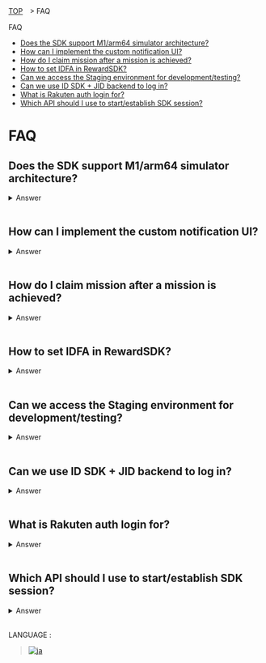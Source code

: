 [TOP](../../../README.md#top)　> FAQ

FAQ
* [Does the SDK support M1/arm64 simulator architecture?](#does-the-sdk-support-m1arm64-simulator-architecture)<br>
* [How can I implement the custom notification UI?](#how-can-i-implement-the-custom-notification-ui)<br>
* [How do I claim mission after a mission is achieved?](#how-do-i-claim-mission-after-a-mission-is-achieved)<br>
* [How to set IDFA in RewardSDK?](#how-to-set-idfa-in-rewardsdk)<br>
* [Can we access the Staging environment for development/testing?](#can-we-access-the-staging-environment-for-developmenttesting)<br>
* [Can we use ID SDK + JID backend to log in?](#can-we-use-id-sdk-jid-backend-to-log-in)<br>
* [What is Rakuten auth login for?](#what-is-rakuten-auth-login-for)<br>
* [Which API should I use to start/establish SDK session?](#which-api-should-i-use-to-startestablish-sdk-session)<br>

# FAQ

## Does the SDK support M1/arm64 simulator architecture?
<details>
  <summary>Answer</summary>
Yes, M1 (arm64 simulator arch) is supported starting from version 3.4.3

</details>

<br>

## How can I implement the custom notification UI?

<details>
  <summary>Answer</summary>
  
For example, Mission A needs 3 actions logged to be achieved.
```
[RakutenReward.shared logActionObjcWithActionCode:@"Example actioncode" completion:^(NSError * _Nullable error) { }];
```

After the above logAction API is called three times successfully, mission A is achieved. App can get the unclaimedItem from the delegate below
```
// From RakutenReward class
public var didUpdateUnclaimedAchievementObjc: ((UnclaimedItemObject) -> Void)?
 
// Example
RakutenReward.shared.didUpdateUnclaimedAchievementObjc = { unclaimedItem in }
```

Example implementation for showing custom UI
```
RakutenReward.shared.didUpdateUnclaimedAchievementObjc = ^(UnclaimedItemObject * _Nonnull unclaimedItem) {
    if ([unclaimedItem.notificationType isKindOfClass:[NotificationTypeObjcCUSTOM class]] && // Check notification type
        RewardConfiguration.isUserSettingUIEnabled && // Check if user enable the UI setting or not
        !RewardConfiguration.isPortalPresent) { // Check if Portal is currently showing, not support for showing notification inside Portal.

        // Show Custom UI in Main thread
    }
};
```
</details>

<br>

## How do I claim mission after a mission is achieved?

<details>
  <summary>Answer</summary>
  
For example, Mission A needs 3 actions logged to be achieved.
```
[RakutenReward.shared logActionObjcWithActionCode:@"Example actioncode" completion:^(NSError * _Nullable error) { }];
```

After the above logAction API is called three times successfully, mission A is achieved. App can get the unclaimedItem from the delegate below
```
// From RakutenReward class
public var didUpdateUnclaimedAchievementObjc: ((UnclaimedItemObject) -> Void)?
 
// Example
RakutenReward.shared.didUpdateUnclaimedAchievementObjc = { unclaimedItem in }
```

Points can be claimed by calling the 'claim' method from RakutenReward shared object.
```
[RakutenReward.shared claimObjcWithUnclaimedItemObject:unclaimedItemObject completion:^(PointClaimScreenEventObjc * _Nonnull pointClaimScreenEvent) {
    if ([pointClaimScreenEvent isKindOfClass:[PointClaimScreenEventObjcWillPresent class]]) {}
    else if ([pointClaimScreenEvent isKindOfClass:[PointClaimScreenEventObjcDidFailToShow class]]) {}
    else if ([pointClaimScreenEvent isKindOfClass:[PointClaimScreenEventObjcDidSelfDismiss class]]) {}
    else if ([pointClaimScreenEvent isKindOfClass:[PointClaimScreenEventObjcDidDismissByUser class]]) {}
    else if ([pointClaimScreenEvent isKindOfClass:[PointClaimScreenEventObjcDidFailToClaim class]]) {}
    else if ([pointClaimScreenEvent isKindOfClass:[PointClaimScreenEventObjcDidClaimSuccessfully class]]) {}
}];
```
</details>

<br>

## How to set IDFA in RewardSDK?

<details>
  <summary>Answer</summary>
  
IDFA/Advertising ID can be set using below API
```
RakutenReward.sharedInstance.advertisingID
```

Example
```
// Requesting for ATTracking permission, if authorized
if (ATTrackingManager.trackingAuthorizationStatus == ATTrackingManagerAuthorizationStatusAuthorized) {
    RakutenReward.shared.advertisingID = ASIdentifierManager.sharedManager.advertisingIdentifier.UUIDString;
}
```
</details>

<br>

## Can we access the Staging environment for development/testing?

<details>
  <summary>Answer</summary>
  
No, currently we do not provide Staging environment for developers. Please use development mode or test account for development/testing.
</details>

<br>

## Can we use ID SDK + JID backend to log in?

<details>
  <summary>Answer</summary>
  
Yes, with IDSDK and JID as backend, you can set the token type as RID
```
// iOS example
RakutenReward.shared.tokenType = TokenTypeRID;
```

Then can pass (API-C) token value in the startSession API 
```
// iOS example

[RakutenReward.shared startSessionObjcWithAppCode:@"Appcode" accessToken:@"sessionAccessToken" completion:^(SDKUserObject * _Nullable user, RewardSDKSessionErrorObjc * _Nullable error) { }];
```

</details>

<br>

## What is Rakuten auth login for?

<details>
  <summary>Answer</summary>
  
The RakutenAuth login option is for third-party. For example, apps outside Rakuten do not use Rakuten login SDK (RID or RAE). Therefore, they can use the RakutenAuth login option. If your app is using Rakuten login SDK already, then you don't need to use the Rakuten auth login option
</details>

<br>

## Which API should I use to start/establish SDK session?

<details>
  <summary>Answer</summary>
  
The SDK has 2 APIs for starting sessions. <br>

If you log in with IDSDK/UserSDK (RID/RAE),
```
[RakutenReward.shared startSessionObjcWithAppCode:@"Appcode" accessToken:@"sessionAccessToken" completion:^(SDKUserObject * _Nullable user, RewardSDKSessionErrorObjc * _Nullable error) { }];
```

Otherwise, if you're using Third Party login (non-Rakuten login),
```
[RakutenReward.shared startSessionObjcWithAppCode:@"Appcode" completion:^(SDKUserObject * _Nullable user, RewardSDKSessionErrorObjc * _Nullable error) { }];
```

</details>

<br>

LANGUAGE :
> [![ja](../../lang/ja.png)](../ja/FAQ/FAQ.md)
